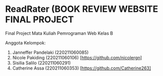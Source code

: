 # ReadRater (BOOK REVIEW WEBSITE FINAL PROJECT

Final Project Mata Kuliah Pemrograman Web Kelas B 

Anggota Kelompok:
1. Janneffer Pandelaki (220211060085)
2. Nicole Pakiding (220211060106) [https://github.com/nicolergn]
3. Sisilia Salilo (220211060291) 
4. Catherine Assa (220211060353) [https://github.com/Catherine263]
